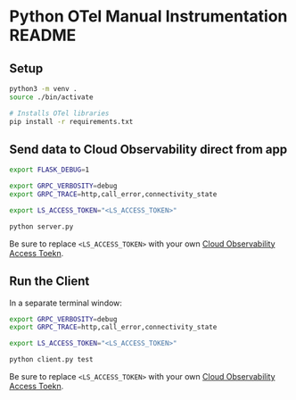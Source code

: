 # Python OTel Manual Instrumentation README

## Setup

```bash
python3 -m venv .
source ./bin/activate

# Installs OTel libraries
pip install -r requirements.txt
```

## Send data to Cloud Observability direct from app

```bash
export FLASK_DEBUG=1

export GRPC_VERBOSITY=debug
export GRPC_TRACE=http,call_error,connectivity_state

export LS_ACCESS_TOKEN="<LS_ACCESS_TOKEN>"

python server.py
```

Be sure to replace `<LS_ACCESS_TOKEN>` with your own [Cloud Observability Access Toekn](https://docs.lightstep.com/docs/create-and-manage-access-tokens).

## Run the Client

In a separate terminal window:

```bash
export GRPC_VERBOSITY=debug
export GRPC_TRACE=http,call_error,connectivity_state

export LS_ACCESS_TOKEN="<LS_ACCESS_TOKEN>"

python client.py test
```

Be sure to replace `<LS_ACCESS_TOKEN>` with your own [Cloud Observability Access Toekn](https://docs.lightstep.com/docs/create-and-manage-access-tokens).
